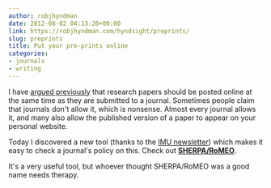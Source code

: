 ```yaml
---
author: robjhyndman
date: 2012-08-02 04:13:20+00:00
link: https://robjhyndman.com/hyndsight/preprints/
slug: preprints
title: Put your pre-prints online
categories:
- journals
- writing
---
```


I have [argued previously](https://robjhyndman.com/hyndsight/working-papers/) that research papers should be posted online at the same time as they are submitted to a journal. Sometimes people claim that journals don't allow it, which is nonsense. Almost every journal allows it, and many also allow the published version of a paper to appear on your personal website.

Today I discovered a new tool (thanks to the [IMU newsletter](http://www.mathunion.org/imu-net/archive/2012/imu-net-054/)) which makes it easy to check a journal's policy on this. Check out [**SHERPA/RoMEO**](http://www.sherpa.ac.uk/romeo/). 

It's a very useful tool, but whoever thought SHERPA/RoMEO was a good name needs therapy.
